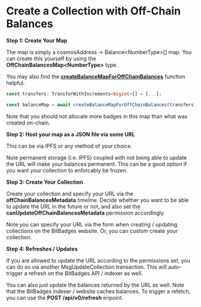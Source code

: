# Create a Collection with Off-Chain Balances

**Step 1: Create Your Map**

The map is simply a cosmosAddress -> Balance\<NumberType>\[] map. You can create this yourself by using the **OffChainBalancesMap\<NumberType>** type.



You may also find the [**createBalanceMapForOffChainBalances**](https://bitbadges.github.io/bitbadgesjs/packages/utils/docs/functions/createBalanceMapForOffChainBalances.html) function helpful.

```typescript
const transfers: TransferWithIncrements<bigint>[] = [...];

const balanceMap = await createBalanceMapForOffChainBalances(transfers);
```



Note that you should not allocate more badges in this map than what was created on-chain.

**Step 2: Host your map as a JSON file via some URL**

This can be via IPFS or any method of your choice.&#x20;



Note permanent storage (i.e. IPFS) coupled with not being able to update the URL will make your balances permanent. This can be a good option if you want your collection to enforcably be frozen.

**Step 3: Create Your Collection**

Create your collection and specify your URL via the **offChainBalancesMetadata** timeline. Decide whether you want to be able to update the URL in the future or not, and also set the **canUpdateOffChainBalancesMetadata** permission accordingly.&#x20;



Note you can specify your URL via the form when creating / updating collections on the BitBadges website. Or, you can custom create your collection.



**Step 4: Refreshes / Updates**

If you are allowed to update the URL according to the permissions set, you can do so via another MsgUpdateCollection transaction. This will auto-trigger a refresh on the BitBadges API / indexer as well.



You can also just update the balances returned by the URL as well. Note that the BitBadges indexer / website caches balances. To trigger a refetch, you can use the **POST /api/v0/refresh** enpoint.
